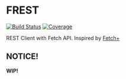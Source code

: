 # FREST

[![Build Status](https://img.shields.io/travis/panjiesw/frest/develop.svg?style=flat-square)](https://travis-ci.org/panjiesw/frest) [![Coverage](https://img.shields.io/codecov/c/github/panjiesw/frest/develop.svg?style=flat-square)](https://codecov.io/gh/panjiesw/frest)

REST Client with Fetch API. Inspired by [Fetch+](https://github.com/RickWong/fetch-plus)

## NOTICE!

**WIP!**
